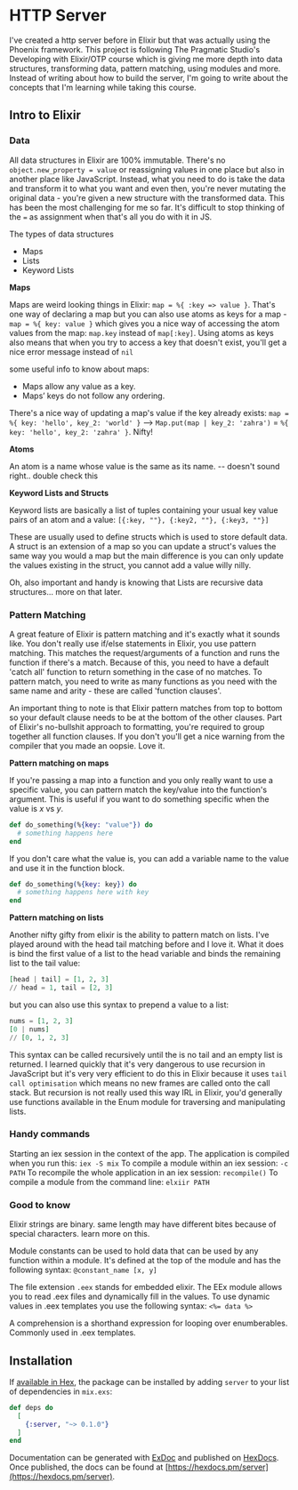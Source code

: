 # HTTP Server

I've created a http server before in Elixir but that was actually using the Phoenix framework. This project is following The Pragmatic Studio's Developing with Elixir/OTP course which is giving me more depth into data structures, transforming data, pattern matching, using modules and more. Instead of writing about how to build the server, I'm going to write about the concepts that I'm learning while taking this course.

## Intro to Elixir

### Data

All data structures in Elixir are 100% immutable. There's no `object.new_property = value` or reassigning values in one place but also in another place like JavaScript. Instead, what you need to do is take the data and transform it to what you want and even then, you're never mutating the original data - you're given a new structure with the transformed data. This has been the most challenging for me so far. It's difficult to stop thinking of the `=` as assignment when that's all you do with it in JS.

The types of data structures
- Maps
- Lists
- Keyword Lists

**Maps**

Maps are weird looking things in Elixir: `map = %{ :key => value }`. That's one way of declaring a map but you can also use atoms as keys for a map - `map = %{ key: value }` which gives you a nice way of accessing the atom values from the map: `map.key` instead of `map[:key]`. Using atoms as keys also means that when you try to access a key that doesn't exist, you'll get a nice error message instead of `nil`

some useful info to know about maps:
- Maps allow any value as a key.
- Maps’ keys do not follow any ordering.

There's a nice way of updating a map's value if the key already exists: `map = %{ key: 'hello', key_2: 'world' }` --> `Map.put(map | key_2: 'zahra')` = `%{ key: 'hello', key_2: 'zahra' }`. Nifty!

**Atoms**

An atom is a name whose value is the same as its name. -- doesn't sound right.. double check this

**Keyword Lists and Structs**

Keyword lists are basically a list of tuples containing your usual key value pairs of an atom and a value: `[{:key, ""}, {:key2, ""}, {:key3, ""}]`

These are usually used to define structs which is used to store default data. A struct is an extension of a map so you can update a struct's values the same way you would a map but the main difference is you can only update the values existing in the struct, you cannot add a value willy nilly.

Oh, also important and handy is knowing that Lists are recursive data structures... more on that later.

### Pattern Matching

A great feature of Elixir is pattern matching and it's exactly what it sounds like. You don't really use if/else statements in Elixir, you use pattern matching. This matches the request/arguments of a function and runs the function if there's a match. Because of this, you need to have a default 'catch all' function to return something in the case of no matches. To pattern match, you need to write as many functions as you need with the same name and arity - these are called 'function clauses'.

An important thing to note is that Elixir pattern matches from top to bottom so your default clause needs to be at the bottom of the other clauses. Part of Elixir's no-bullshit approach to formatting, you're required to group together all function clauses. If you don't you'll get a nice warning from the compiler that you made an oopsie. Love it.

**Pattern matching on maps**

If you're passing a map into a function and you only really want to use a specific value, you can pattern match the key/value into the function's argument. This is useful if you want to do something specific when the value is _x_ vs _y_.
```elixir
def do_something(%{key: "value"}) do
  # something happens here
end
```
If you don't care what the value is, you can add a variable name to the value and use it in the function block.
```elixir
def do_something(%{key: key}) do
  # something happens here with key
end
```

**Pattern matching on lists**

Another nifty gifty from elixir is the ability to pattern match on lists. I've played around with the head tail matching before and I love it. What it does is bind the first value of a list to the head variable and binds the remaining list to the tail value:
```elixir
[head | tail] = [1, 2, 3]
// head = 1, tail = [2, 3]
```
but you can also use this syntax to prepend a value to a list:
```elixir
nums = [1, 2, 3]
[0 | nums]
// [0, 1, 2, 3]
```
This syntax can be called recursively until the is no tail and an empty list is returned. I learned quickly that it's very dangerous to use recursion in JavaScript but it's very very efficient to do this in Elixir because it uses `tail call optimisation` which means no new frames are called onto the call stack. But recursion is not really used this way IRL in Elixir, you'd generally use functions available in the Enum module for traversing and manipulating lists.

### Handy commands

Starting an iex session in the context of the app. The application is compiled when you run this: `iex -S mix`
To compile a module within an iex session: `-c PATH`
To recompile the whole application in an iex session: `recompile()`
To compile a module from the command line: `elxiir PATH`

### Good to know

Elixir strings are binary. same length may have different bites because of special characters. learn more on this.

Module constants can be used to hold data that can be used by any function within a module. It's defined at the top of the module and has the following syntax: `@constant_name [x, y]`

The file extension `.eex` stands for embedded elixir. The EEx module allows you to read .eex files and dynamically fill in the values. To use dynamic values in .eex templates you use the following syntax: `<%= data %>`

A comprehension is a shorthand expression for looping over enumberables. Commonly used in .eex templates.

## Installation

If [available in Hex](https://hex.pm/docs/publish), the package can be installed
by adding `server` to your list of dependencies in `mix.exs`:

```elixir
def deps do
  [
    {:server, "~> 0.1.0"}
  ]
end
```

Documentation can be generated with [ExDoc](https://github.com/elixir-lang/ex_doc)
and published on [HexDocs](https://hexdocs.pm). Once published, the docs can
be found at [https://hexdocs.pm/server](https://hexdocs.pm/server).

